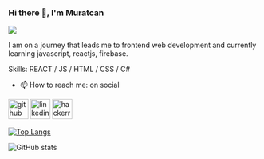 ### Hi there 👋, I'm Muratcan
![](https://cdna.artstation.com/p/assets/images/images/030/310/486/large/serain-tars.jpg?1600218773)

I am on a journey that leads me to frontend web development and currently learning javascript, reactjs, firebase.

Skills: REACT / JS / HTML / CSS / C#

- 📫 How to reach me: on social 


[<img src='https://cdn.jsdelivr.net/npm/simple-icons@3.0.1/icons/github.svg' alt='github' height='40'>](https://github.com/mrtcnbb)  [<img src='https://cdn.jsdelivr.net/npm/simple-icons@3.0.1/icons/linkedin.svg' alt='linkedin' height='40'>](https://www.linkedin.com/in/muratcan-baba/)  [<img src='https://cdn.jsdelivr.net/npm/simple-icons@3.0.1/icons/hackerrank.svg' alt='hackerrank' height='40'>](https://www.hackerrank.com/muratcanbaba1)  

[![Top Langs](https://github-readme-stats.vercel.app/api/top-langs/?username=mrtcnbb)](https://github.com/anuraghazra/github-readme-stats)

![GitHub stats](https://github-readme-stats.vercel.app/api?username=mrtcnbb&show_icons=true)  


